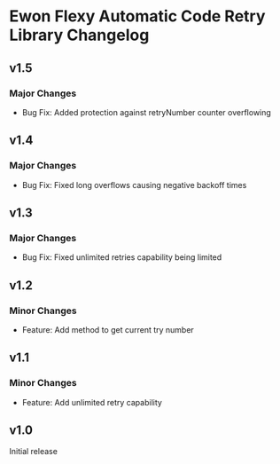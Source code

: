 # Ewon Flexy Automatic Code Retry Library Changelog

## v1.5
### Major Changes
- Bug Fix: Added protection against retryNumber counter overflowing
## v1.4
### Major Changes
- Bug Fix: Fixed long overflows causing negative backoff times
## v1.3
### Major Changes
- Bug Fix: Fixed unlimited retries capability being limited

## v1.2
### Minor Changes
- Feature: Add method to get current try number

## v1.1
### Minor Changes
- Feature: Add unlimited retry capability

## v1.0
Initial release